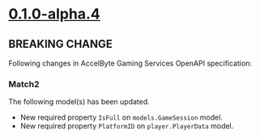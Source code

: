 # [0.1.0-alpha.4]

## BREAKING CHANGE

Following changes in AccelByte Gaming Services OpenAPI specification:

### Match2

The following model(s) has been updated.

- New required property `IsFull` on `models.GameSession` model.
- New required property `PlatformID` on `player.PlayerData` model.

[0.1.0-alpha.4]: https://github.com/AccelByte/accelbyte-go-modular-sdk/compare/match2-sdk/0.1.0-alpha.3..0.1.0-alpha.4
